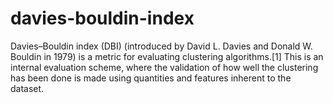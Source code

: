 # davies-bouldin-index
Davies–Bouldin index (DBI) (introduced by David L. Davies and Donald W. Bouldin in 1979) is a metric for evaluating clustering algorithms.[1] This is an internal evaluation scheme, where the validation of how well the clustering has been done is made using quantities and features inherent to the dataset.
